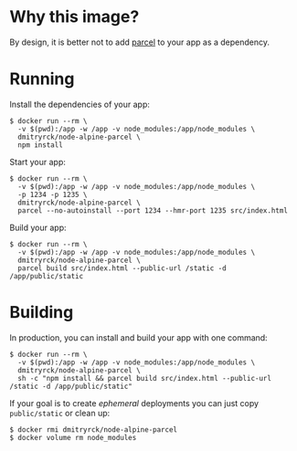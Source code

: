 # Why this image?

By design, it is better not to add [parcel](https://parceljs.org/) to your app as a dependency.

# Running

Install the dependencies of your app:

```shell
$ docker run --rm \
  -v $(pwd):/app -w /app -v node_modules:/app/node_modules \
  dmitryrck/node-alpine-parcel \
  npm install
```

Start your app:

```shell
$ docker run --rm \
  -v $(pwd):/app -w /app -v node_modules:/app/node_modules \
  -p 1234 -p 1235 \
  dmitryrck/node-alpine-parcel \
  parcel --no-autoinstall --port 1234 --hmr-port 1235 src/index.html
```

Build your app:

```shell
$ docker run --rm \
  -v $(pwd):/app -w /app -v node_modules:/app/node_modules \
  dmitryrck/node-alpine-parcel \
  parcel build src/index.html --public-url /static -d /app/public/static
```

# Building

In production, you can install and build your app with one command:

```shell
$ docker run --rm \
  -v $(pwd):/app -w /app -v node_modules:/app/node_modules \
  dmitryrck/node-alpine-parcel \
  sh -c "npm install && parcel build src/index.html --public-url /static -d /app/public/static"
```

If your goal is to create _ephemeral_ deployments you can just copy `public/static` or clean up:

```shell
$ docker rmi dmitryrck/node-alpine-parcel
$ docker volume rm node_modules
```
